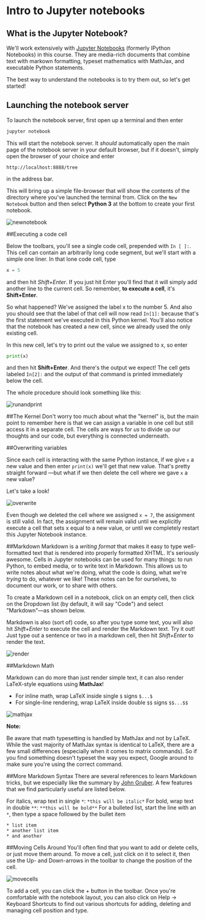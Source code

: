 # Intro to Jupyter notebooks

## What is the Jupyter Notebook?
We'll work extensively with [Jupyter Notebooks](https://jupyter-notebook.readthedocs.org/en/latest/notebook.html) (formerly IPython Notebooks) in this course. They are media-rich documents that combine text with markown formatting, typeset mathematics with MathJax, and executable Python statements.

The best way to understand the notebooks is to try them out, so let's get started!

## Launching the notebook server

To launch the notebook server, first open up a terminal and then enter

```Bash
jupyter notebook
```

This will start the notebook server.  It *should* automatically open the main page of the notebook server in your default browser, but if it doesn't, simply open the browser of your choice and enter

```
http://localhost:8888/tree
```

in the address bar.  

This will bring up a simple file-browser that will show the contents of the directory where you've launched the terminal from.  Click on the `New Notebook` button and then select **Python 3** at the bottom to create your first notebook.

![newnotebook](./images/newnotebook.gif)

##Executing a code cell

Below the toolbars, you'll see a single code cell, prepended with `In [ ]:`.  This cell can contain an arbitrarily long code segment, but we'll start with a simple one liner.  In that lone code cell, type

```Python
x = 5
```

and then hit *Shift+Enter*.  If you just hit Enter you'll find that it will simply add another line to the current cell.  So remember, **to execute a cell**, it's **Shift+Enter**.  

So what happened?  We've assigned the label x to the number 5.  And also you should see that the label of that cell will now read `In[1]:` because that's the first statement we've executed in this Python kernel.  You'll also notice that the notebook has created a new cell, since we already used the only existing cell.  

In this new cell, let's try to print out the value we assigned to x, so enter


```Python
print(x)
```

and then hit **Shift+Enter**.  And there's the output we expect!  The cell gets labeled `In[2]:` and the output of that command is printed immediately below the cell.

The whole procedure should look something like this:

![runandprint](./images/runandprint.gif)

##The Kernel
Don't worry too much about what the "kernel" is, but the main point to remember here is that we can assign a variable in one cell but still access it in a separate cell.  The cells are ways for *us* to divide up our thoughts and our code, but everything is connected underneath.  

##Overwriting variables

Since each cell is interacting with the same Python instance, if we give `x` a new value and then enter `print(x)` we'll get that new value.  That's pretty straight forward —but what if we then delete the cell where we gave `x` a new value?

Let's take a look!

![overwrite](./images/overwrite.gif)

Even though we deleted the cell where we assigned `x = 7`, the assignment is still valid.  In fact, the assignment will remain valid until we explicitly execute a cell that sets x equal to a new value, or until we completely restart this Jupyter Notebook instance.  

##Markdown
Markdown is a *writing format* that makes it easy to type well-formatted text that is rendered into properly formatted XHTML.  It's seriously awesome.  Cells in Jupyter notebooks can be used for many things: to run Python, to embed media, or to write text in Markdown.  This allows us to write notes about what we're doing, what the code is doing, what we're *trying* to do, whatever we like! These notes can be for ourselves, to document our work, or to share with others.

To create a Markdown cell in a notebook, click on an empty cell, then click on the Dropdown list (by default, it will say "Code") and select "Markdown"—as shown below.

Markdown is also (sort of) code, so after you type some text, you will also hit *Shift+Enter* to execute the cell and render the Markdown text.  Try it out!  Just type out a sentence or two in a markdown cell, then hit *Shift+Enter* to render the text. 

![render](./images/rendermarkdown.gif)

##Markdown Math

Markdown can do more than just render simple text, it can also render LaTeX-style equations using **MathJax**!

* For inline math, wrap LaTeX inside single `$` signs
`$...$`
* For single-line rendering, wrap LaTeX inside double `$$` signs
`$$...$$`

![mathjax](./images/mathjax.gif)

**Note:**

Be aware that math typesetting is handled by MathJax and not by LaTeX.  While the vast majority of MathJax syntax is identical to LaTeX, there are a few small differences (especially when it comes to matrix commands).  So if you find something doesn't typeset the way you expect, Google around to make sure you're using the correct command.

##More Markdown Syntax
There are several references to learn Markdown tricks, but we especially like the summary by [John Gruber](http://daringfireball.net/projects/markdown/syntax).  A few features that we find particularly useful are listed below.

For italics, wrap text in single `*`: `*this will be italic*` 
For bold, wrap text in double `**`: `**this will be bold**`
For a bulleted list, start the line with an `*`, then type a space followed by the bullet item
```
* list item
* another list item
* and another
```

##Moving Cells Around
You'll often find that you want to add or delete cells, or just move them around.  To move a cell, just click on it to select it, then use the Up- and Down-arrows in the toolbar to change the position of the cell.

![movecells](./images/movingcells.gif)

To add a cell, you can click the + button in the toolbar.  Once you're comfortable with the notebook layout, you can also click on Help -> Keyboard Shortcuts to find out various shortcuts for adding, deleting and managing cell position and type.  
